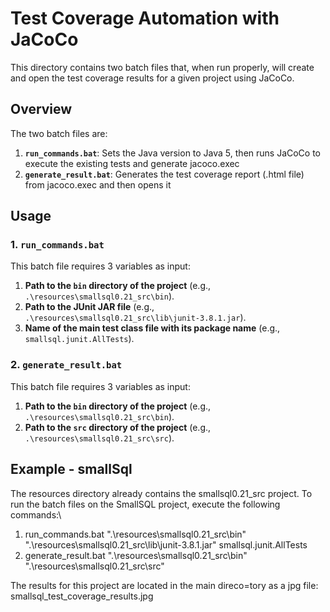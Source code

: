# Test Coverage Automation with JaCoCo

This directory contains two batch files that, when run properly, will create and open the test coverage results for a given project using JaCoCo.

## Overview

The two batch files are:

1. **`run_commands.bat`**: Sets the Java version to Java 5, then runs JaCoCo to execute the existing tests and generate jacoco.exec
2. **`generate_result.bat`**: Generates the test coverage report (.html file) from jacoco.exec and then opens it

## Usage

### 1. `run_commands.bat`

This batch file requires 3 variables as input:
1. **Path to the `bin` directory of the project** (e.g., `.\resources\smallsql0.21_src\bin`).
2. **Path to the JUnit JAR file** (e.g., `.\resources\smallsql0.21_src\lib\junit-3.8.1.jar`).
3. **Name of the main test class file with its package name** (e.g., `smallsql.junit.AllTests`).

### 2. `generate_result.bat`
This batch file requires 3 variables as input:
1. **Path to the `bin` directory of the project** (e.g., `.\resources\smallsql0.21_src\bin`).
2. **Path to the `src` directory of the project** (e.g., `.\resources\smallsql0.21_src\src`).

## Example - smallSql
The resources directory already contains the smallsql0.21_src project. To run the batch files on the SmallSQL project, execute the following commands:\
1. run_commands.bat ".\resources\smallsql0.21_src\bin" ".\resources\smallsql0.21_src\lib\junit-3.8.1.jar" smallsql.junit.AllTests
2. generate_result.bat ".\resources\smallsql0.21_src\bin" ".\resources\smallsql0.21_src\src"

The results for this project are located in the main direco=tory as a jpg file: smallsql_test_coverage_results.jpg
